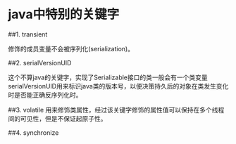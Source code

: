 # java中特别的关键字
##1. transient

修饰的成员变量不会被序列化(serialization)。

##2. serialVersionUID

这个不算java的关键字，实现了Serializable接口的类一般会有一个类变量serialVersionUID用来标识java类的版本号，以便决策持久后的对象在类发生变化时是否能正确反序列化时。

##3. volatile
用来修饰类属性，经过该关键字修饰的属性值可以保持在多个线程间的可见性，但是不保证起原子性。

##4. synchronize
